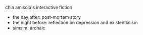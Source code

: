 chia amisola's interactive fiction

* the day after: post-mortem story
* the night before: reflection on depression and existentialism
* simsim: archaic
